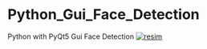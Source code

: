 # Python_Gui_Face_Detection
Python with PyQt5 Gui Face Detection
<a href="https://ibb.co/mzdzc4B"><img src="https://i.ibb.co/LpBpZ1P/resim.png" alt="resim" border="0"></a>
